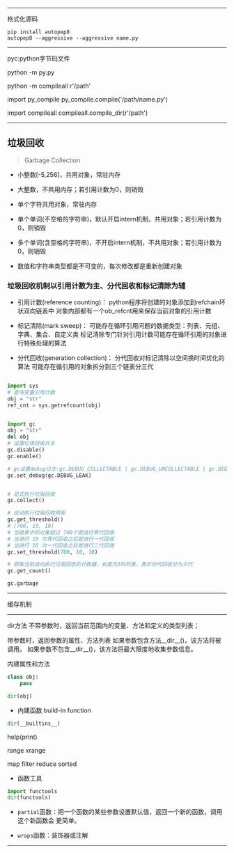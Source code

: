 

---


格式化源码
```
pip install autopep8
autopep8 --aggressive --aggressive name.py

```
---
pyc:python字节码文件

python -m py.py

python -m compileall r'/path'

import py_compile
py_compile.compile('/path/name.py')

import compileall
compileall.compile_dir(r'/path')







---


## 垃圾回收
> Garbage Collection


- 小整数[-5,256]，共用对象，常驻内存
- 大整数，不共用内存；若引用计数为0，则销毁

- 单个字符共用对象，常驻内存
- 单个单词(不空格的字符串)，默认开启intern机制，共用对象；若引用计数为0，则销毁
- 多个单词(含空格的字符串)，不开启intern机制，不共用对象；若引用计数为0，则销毁

- 数值和字符串类型都是不可变的，每次修改都是重新创建对象


### 垃圾回收机制以引用计数为主、分代回收和标记清除为辅

- 引用计数(reference counting)：
python程序将创建的对象添加到refchain环状双向链表中
对象内部都有一个ob_refcnt用来保存当前对象的引用计数

- 标记清除(mark sweep)：
可能存在循环引用问题的数据类型：列表、元组、字典、集合、自定义类
标记清除专门针对引用计数可能存在循环引用的对象进行特殊处理的算法


- 分代回收(generation collection)：
分代回收对标记清除以空间换时间优化的算法
可能存在循引用的对象拆分到三个链表分三代



```py

import sys
# 查询变量引用计数
obj = "str"
ref_cnt = sys.getrefcount(obj)


import gc
obj = "str"
del obj
# 设置垃圾回收开关
gc.disable()
gc.enable()

# gc设置debug日志:gc.DEBUG_COLLECTABLE | gc.DEBUG_UNCOLLECTABLE | gc.DEBUG_INSTANCES | gc.DEBUG_OBJECTS
gc.set_debug(gc.DEBUG_LEAK)


# 显式执行垃圾回收
gc.collect()

# 自动执行垃圾回收频率
gc.get_threshold()
# (700, 10, 10)
# 当链表中的对象超过 700个就进行零代回收
# 当进行 10 次零代回收之后就进行一代回收
# 当进行 10 次一代回收之后就进行二代回收
gc.set_threshold(700, 10, 10)

# 获取当前自动执行垃圾回收的计数器，长度为3的列表，表示分代回收分为三代
gc.get_count()

gc.garbage


```

---


缓存机制


---

dir方法
不带参数时，返回当前范围内的变量、方法和定义的类型列表；

带参数时，返回参数的属性、方法列表
如果参数包含方法__dir__()，该方法将被调用。
如果参数不包含__dir__()，该方法将最大限度地收集参数信息。

内建属性和方法
```py
class obj:
    pass

dir(obj)

```
- 内建函数 build-in function

```py
dir(__builtins__)

```
help(print)

range
xrange

map
filter
reduce
sorted


- 函数工具
```py
import functools
dir(functools)


```
- `partial`函数：把一个函数的某些参数设置默认值，返回一个新的函数，调用这个新函数会 更简单。

- `wraps`函数：装饰器或注解



---
